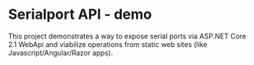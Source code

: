 # Serialport API - demo

This project demonstrates a way to expose serial ports via ASP.NET Core 2.1 WebApi and viabilize operations from static web sites (like Javascript/Angular/Razor apps).